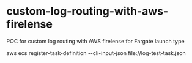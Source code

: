# custom-log-routing-with-aws-firelense
POC for custom log routing with AWS firelense for Fargate launch type


aws ecs register-task-definition --cli-input-json file://log-test-task.json




